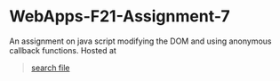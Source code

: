 # WebApps-F21-Assignment-7
An assignment on java script modifying the DOM and using anonymous callback functions.
Hosted at 
>[search file](https://44-563-webapps-f21.github.io/webapps-f21-assignment-7-Yaramasu12/)